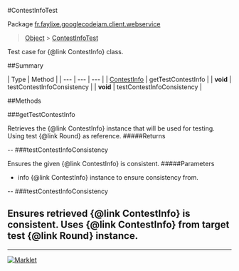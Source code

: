#ContestInfoTest

Package [fr.faylixe.googlecodejam.client.webservice](README.md)<br>
> [Object](../../../../java/lang/Object.md) > [ContestInfoTest](ContestInfoTest.md)

Test case for {@link ContestInfo} class.

##Summary


| Type | Method |
| --- | --- | --- |
| [ContestInfo](ContestInfo.md) | getTestContestInfo |
| **void** | testContestInfoConsistency |
| **void** | testContestInfoConsistency |

##Methods

###getTestContestInfo


Retrieves the {@link ContestInfo} instance
 that will be used for testing. Using
 test {@link Round} as reference.
#####Returns



--
###testContestInfoConsistency


Ensures the given {@link ContestInfo} is
 consistent.
#####Parameters


* info {@link ContestInfo} instance to ensure consistency from.

--
###testContestInfoConsistency


Ensures retrieved {@link ContestInfo} is
 consistent. Uses {@link ContestInfo} from
 target test {@link Round} instance.
--
---
[![Marklet](https://img.shields.io/badge/Generated%20by-Marklet-green.svg)](https://github.com/Faylixe/marklet)